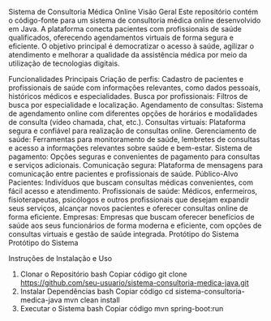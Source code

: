 Sistema de Consultoria Médica Online
Visão Geral
Este repositório contém o código-fonte para um sistema de consultoria médica online desenvolvido em Java. A plataforma conecta pacientes com profissionais de saúde qualificados, oferecendo agendamentos virtuais de forma segura e eficiente. O objetivo principal é democratizar o acesso à saúde, agilizar o atendimento e melhorar a qualidade da assistência médica por meio da utilização de tecnologias digitais.

Funcionalidades Principais
Criação de perfis: Cadastro de pacientes e profissionais de saúde com informações relevantes, como dados pessoais, históricos médicos e especialidades.
Busca por profissionais: Filtros de busca por especialidade e localização.
Agendamento de consultas: Sistema de agendamento online com diferentes opções de horários e modalidades de consulta (vídeo chamada, chat, etc.).
Consultas virtuais: Plataforma segura e confiável para realização de consultas online.
Gerenciamento de saúde: Ferramentas para monitoramento de saúde, lembretes de consultas e acesso a informações relevantes sobre saúde e bem-estar.
Sistema de pagamento: Opções seguras e convenientes de pagamento para consultas e serviços adicionais.
Comunicação segura: Plataforma de mensagens para comunicação entre pacientes e profissionais de saúde.
Público-Alvo
Pacientes: Indivíduos que buscam consultas médicas convenientes, com fácil acesso e atendimento.
Profissionais de saúde: Médicos, enfermeiros, fisioterapeutas, psicólogos e outros profissionais que desejam expandir seus serviços, alcançar novos pacientes e oferecer consultas online de forma eficiente.
Empresas: Empresas que buscam oferecer benefícios de saúde aos seus funcionários de forma moderna e eficiente, com opções de consultas virtuais e gestão de saúde integrada.
Protótipo do Sistema
Protótipo do Sistema

Instruções de Instalação e Uso
1. Clonar o Repositório
bash
Copiar código
git clone https://github.com/seu-usuario/sistema-consultoria-medica-java.git
2. Instalar Dependências
bash
Copiar código
cd sistema-consultoria-medica-java
mvn clean install
3. Executar o Sistema
bash
Copiar código
mvn spring-boot:run
